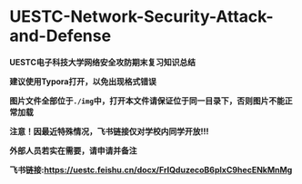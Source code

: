 # UESTC-Network-Security-Attack-and-Defense
**UESTC电子科技大学网络安全攻防期末复习知识总结**

**建议使用Typora打开，以免出现格式错误**

**图片文件全部位于`./img`中，打开本文件请保证位于同一目录下，否则图片不能正常加载**

**注意！因最近特殊情况，飞书链接仅对学校内同学开放!!!**

**外部人员若实在需要，请申请并备注**

**飞书链接:https://uestc.feishu.cn/docx/FrIQduzecoB6plxC9hecENkMnMg**
